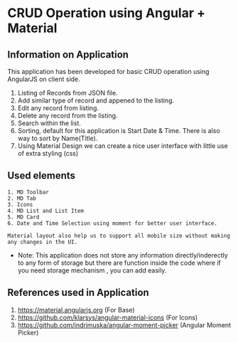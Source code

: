 CRUD Operation using Angular + Material
==============

Information on Application
--------------
This application has been developed for basic CRUD operation using AngularJS on client side.

1. Listing of Records from JSON file.
2. Add similar type of record and appened to the listing.
3. Edit any record from listing.
4. Delete any record from the listing.
5. Search within the list.
6. Sorting, default for this application is Start Date & Time. There is also way to sort by Name(Title).
7. Using Material Design we can create a nice user interface with little use of extra styling (css)

Used elements
-------------
    1. MD Toolbar
    2. MD Tab
    3. Icons
    4. MD List and List Item
    5. MD Card
    6. Date and Time Selection using moment for better user interface.
    
    Material layout also help us to support all mobile size without making any changes in the UI.

* Note: This application does not store any information directly/inderectly to any form of storage but there are function inside the code where if you need storage mechanism , you can add easily.

References used in Application
--------------
1. https://material.angularjs.org (For Base)
2. https://github.com/klarsys/angular-material-icons (For Icons)
3. https://github.com/indrimuska/angular-moment-picker (Angular Moment Picker)
